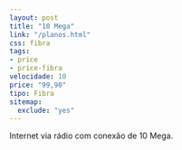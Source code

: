 ```yaml
---
layout: post
title: "10 Mega"
link: "/planos.html"
css: fibra
tags:
- price
- price-fibra
velocidade: 10
price: "99,90"
tipo: Fibra
sitemap:
  exclude: "yes"
---
```


Internet via rádio com conexão de 10 Mega.